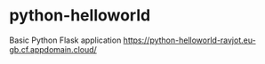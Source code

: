 # python-helloworld
Basic Python Flask application
https://python-helloworld-ravjot.eu-gb.cf.appdomain.cloud/
